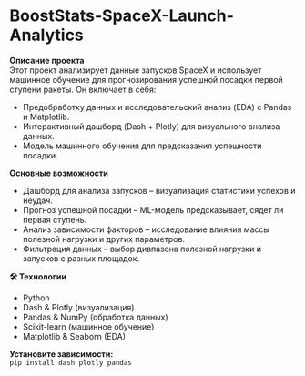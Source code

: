 # BoostStats-SpaceX-Launch-Analytics

**Описание проекта** \
 Этот проект анализирует данные запусков SpaceX и использует машинное обучение для прогнозирования успешной посадки первой ступени ракеты. Он включает в себя:
  + Предобработку данных и исследовательский анализ (EDA) с Pandas и Matplotlib.
  + Интерактивный дашборд (Dash + Plotly) для визуального анализа данных.
  + Модель машинного обучения для предсказания успешности посадки.

**Основные возможности**
  + Дашборд для анализа запусков – визуализация статистики успехов и неудач.
  + Прогноз успешной посадки – ML-модель предсказывает, сядет ли первая ступень.
  + Анализ зависимости факторов – исследование влияния массы полезной нагрузки и других параметров.
  + Фильтрация данных – выбор диапазона полезной нагрузки и запусков с разных площадок.

**🛠 Технологии**
  + Python
  + Dash & Plotly (визуализация)
  + Pandas & NumPy (обработка данных)
  + Scikit-learn (машинное обучение)
  + Matplotlib & Seaborn (EDA)

**Установите зависимости:** \
 ```pip install dash plotly pandas```
